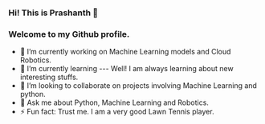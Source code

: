 ### Hi! This is Prashanth 👋
### Welcome to my Github profile.


- 🔭 I’m currently working on Machine Learning models and Cloud Robotics.
- 🌱 I’m currently learning --- Well! I am always learning about new interesting stuffs. 
- 👯 I’m looking to collaborate on projects involving Machine Learning and python.
- 💬 Ask me about Python, Machine Learning and Robotics.
- ⚡ Fun fact: Trust me. I am a very good Lawn Tennis player.
